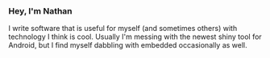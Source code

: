 ### Hey, I'm Nathan

I write software that is useful for myself (and sometimes others) with technology I think is cool. Usually I'm messing with the newest shiny tool for Android, but I find myself dabbling with embedded occasionally as well.